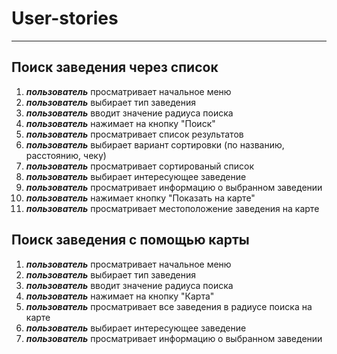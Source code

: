 # User-stories
----------
## Поиск заведения через список
1) ***пользователь*** просматривает начальное меню
2) ***пользователь*** выбирает тип заведения 
3) ***пользователь*** вводит значение радиуса поиска
4) ***пользователь*** нажимает на кнопку "Поиск"
5) ***пользователь*** просматривает список результатов
6) ***пользователь*** выбирает вариант сортировки (по названию, расстоянию, чеку)
7) ***пользователь*** просматривает сортированый список
8) ***пользователь*** выбирает интересующее заведение
9) ***пользователь*** просматривает информацию о выбранном заведении
10) ***пользователь*** нажимает кнопку "Показать на карте"
11) ***пользователь*** просматривает местоположение заведения на карте

## Поиск заведения с помощью карты
1) ***пользователь*** просматривает начальное меню
2) ***пользователь*** выбирает тип заведения 
3) ***пользователь*** вводит значение радиуса поиска
4) ***пользователь*** нажимает на кнопку "Карта"
5) ***пользователь*** просматривает все заведения в радиусе поиска на карте
6) ***пользователь*** выбирает интересующее заведение
7) ***пользователь*** просматривает информацию о выбранном заведении
